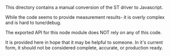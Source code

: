 This directory contains a manual conversion of the ST driver to Javascript.

While the code seems to provide measurement results- it is overly complex 
and is hard to tune/debug.

The exported API for this node module does NOT rely on any of this code. 

It is provided here in hope that it may be helpful to someone. In it's current
form, it should not be considered complete, accurate, or production ready.


